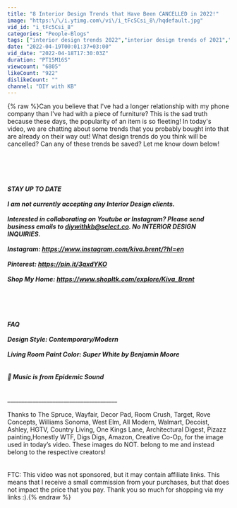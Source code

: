 ```yaml
---
title: "8 Interior Design Trends that Have Been CANCELLED in 2022!"
image: "https:\/\/i.ytimg.com\/vi\/i_tFc5Csi_8\/hqdefault.jpg"
vid_id: "i_tFc5Csi_8"
categories: "People-Blogs"
tags: ["interior design trends 2022","interior design trends of 2021","interior design trends that are over"]
date: "2022-04-19T00:01:37+03:00"
vid_date: "2022-04-18T17:30:03Z"
duration: "PT15M16S"
viewcount: "6805"
likeCount: "922"
dislikeCount: ""
channel: "DIY with KB"
---
```

{% raw %}Can you believe that I've had a longer relationship with my phone company than I've had with a piece of furniture? This is the sad truth because these days, the popularity of an item is so fleeting! In today's video, we are chatting about some trends that you probably bought into that are already on their way out! What design trends do you think will be cancelled? Can any of these trends be saved? Let me know down below! <br /><br /><br /><br />_________________________________<br /><br />STAY UP TO DATE <br /><br />I am not currently accepting any Interior Design clients.<br /><br />Interested in collaborating on Youtube or Instagram? Please send business emails to diywithkb@select.co. No INTERIOR DESIGN INQUIRIES. <br /><br />Instagram: <a rel="nofollow" target="blank" href="https://www.instagram.com/kiva.brent/?hl=en">https://www.instagram.com/kiva.brent/?hl=en</a><br /><br />Pinterest: <a rel="nofollow" target="blank" href="https://pin.it/3qxdYKO">https://pin.it/3qxdYKO</a> <br /><br />Shop My Home:  <a rel="nofollow" target="blank" href="https://www.shopltk.com/explore/Kiva_Brent">https://www.shopltk.com/explore/Kiva_Brent</a> <br /><br /><br />____________________________________________________<br /> <br /><br />FAQ<br /><br />Design Style: Contemporary/Modern <br /><br />Living Room Paint Color: Super White by Benjamin Moore<br /><br /><br />🎵 Music is from Epidemic Sound <br /><br /><br />__________________________________________________________<br /><br />Thanks to The Spruce, Wayfair, Decor Pad, Room Crush, Target, Rove Concepts, Williams Sonoma, West Elm, All Modern, Walmart,  Decoist, Ashley, HGTV, Country Living, One Kings Lane, Architectural Digest, Pizazz painting,Honestly WTF, Digs Digs, Amazon, Creative Co-Op, for the image used in today’s video. These images do NOT. belong to me and instead belong to the respective creators! <br /><br /> <br />FTC: This video was not sponsored, but it may contain affiliate links. This means that I receive a small commission from your purchases, but that does not impact the price that you pay. Thank you so much for shopping via my links :).{% endraw %}
